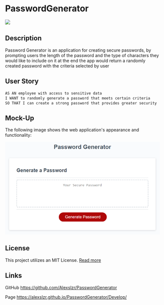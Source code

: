 # PasswordGenerator

<img src="https://img.shields.io/badge/License-MIT-blue"></img>


## Description

Password Generator is an application for creating secure passwords, by prompting users the length of the password and the type of characters they would like to include on it
at the end the app would return a randomly created password with the criteria selected by user

## User Story

```
AS AN employee with access to sensitive data
I WANT to randomly generate a password that meets certain criteria
SO THAT I can create a strong password that provides greater security
```


## Mock-Up

The following image shows the web application's appearance and functionality:

![The Password Generator application displays a red button to "Generate Password".](./Assets/03-javascript-homework-demo.png)

## License

This project utilizes an MIT License. [Read more](https://choosealicense.com/licenses/mit/)

## Links

GitHub
https://github.com/Alexslzr/PasswordGenerator

Page
https://alexslzr.github.io/PasswordGenerator/Develop/
